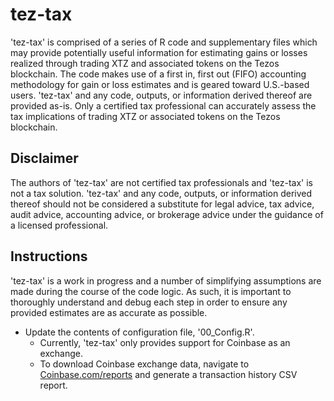 # tez-tax

'tez-tax' is comprised of a series of R code and supplementary files which may provide potentially useful information for estimating gains or losses realized through trading XTZ and associated tokens on the Tezos blockchain. The code makes use of a first in, first out (FIFO) accounting methodology for gain or loss estimates and is geared toward U.S.-based users. 'tez-tax' and any code, outputs, or information derived thereof are provided as-is. Only a certified tax professional can accurately assess the tax implications of trading XTZ or associated tokens on the Tezos blockchain. 

## Disclaimer

The authors of 'tez-tax' are not certified tax professionals and 'tez-tax' is not a tax solution. 'tez-tax' and any code, outputs, or information derived thereof should not be considered a substitute for legal advice, tax advice, audit advice, accounting advice, or brokerage advice under the guidance of a licensed professional. 

## Instructions

'tez-tax' is a work in progress and a number of simplifying assumptions are made during the course of the code logic. As such, it is important to thoroughly understand and debug each step in order to ensure any provided estimates are as accurate as possible.

* Update the contents of configuration file, '00_Config.R'.
	+ Currently, 'tez-tax' only provides support for Coinbase as an exchange. 
	+ To download Coinbase exchange data, navigate to [Coinbase.com/reports](https://www.coinbase.com/reports) and generate a transaction history CSV report. 
